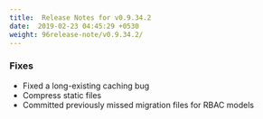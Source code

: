 ```yaml
---
title:  Release Notes for v0.9.34.2
date:  2019-02-23 04:45:29 +0530
weight: 96release-note/v0.9.34.2/
---
```

### Fixes

- Fixed a long-existing caching bug
- Compress static files
- Committed previously missed migration files for RBAC models
